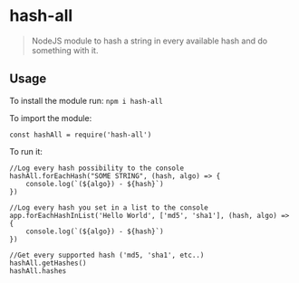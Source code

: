 # hash-all
> NodeJS module to hash a string in every available hash and do something with it.

## Usage
To install the module run:
``npm i hash-all``

To import the module:

    const hashAll = require('hash-all')
    
To run it:
    
    //Log every hash possibility to the console
    hashAll.forEachHash("SOME STRING", (hash, algo) => {
        console.log(`(${algo}) - ${hash}`)
    })
    
    //Log every hash you set in a list to the console
    app.forEachHashInList('Hello World', ['md5', 'sha1'], (hash, algo) => {
        console.log(`(${algo}) - ${hash}`)
    })
    
    //Get every supported hash ('md5, 'sha1', etc..)
    hashAll.getHashes()
    hashAll.hashes